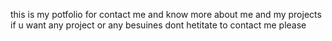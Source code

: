 this is my potfolio for contact me and know more about me and my projects if u want any project or any besuines dont hetitate to contact me please

